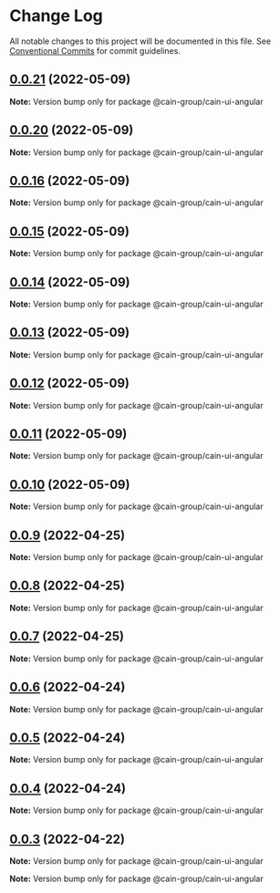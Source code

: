 # Change Log

All notable changes to this project will be documented in this file.
See [Conventional Commits](https://conventionalcommits.org) for commit guidelines.

## [0.0.21](https://github.com/cain-group/cain-ui/compare/v0.0.15...v0.0.21) (2022-05-09)

**Note:** Version bump only for package @cain-group/cain-ui-angular





## [0.0.20](https://github.com/cain-group/cain-ui/compare/v0.0.15...v0.0.20) (2022-05-09)

**Note:** Version bump only for package @cain-group/cain-ui-angular





## [0.0.16](https://github.com/cain-group/cain-ui/compare/v0.0.15...v0.0.16) (2022-05-09)

**Note:** Version bump only for package @cain-group/cain-ui-angular





## [0.0.15](https://github.com/cain-group/cain-ui/compare/v0.0.14...v0.0.15) (2022-05-09)

**Note:** Version bump only for package @cain-group/cain-ui-angular





## [0.0.14](https://github.com/cain-group/cain-ui/compare/v0.0.13...v0.0.14) (2022-05-09)

**Note:** Version bump only for package @cain-group/cain-ui-angular





## [0.0.13](https://github.com/cain-group/cain-ui/compare/v0.0.12...v0.0.13) (2022-05-09)

**Note:** Version bump only for package @cain-group/cain-ui-angular





## [0.0.12](https://github.com/cain-group/cain-ui/compare/v0.0.11...v0.0.12) (2022-05-09)

**Note:** Version bump only for package @cain-group/cain-ui-angular





## [0.0.11](https://github.com/cain-group/cain-ui/compare/v0.0.10...v0.0.11) (2022-05-09)

**Note:** Version bump only for package @cain-group/cain-ui-angular





## [0.0.10](https://github.com/cain-group/cain-ui/compare/v0.0.9...v0.0.10) (2022-05-09)

**Note:** Version bump only for package @cain-group/cain-ui-angular





## [0.0.9](https://github.com/cain-group/cain-ui/compare/v0.0.8...v0.0.9) (2022-04-25)

**Note:** Version bump only for package @cain-group/cain-ui-angular





## [0.0.8](https://github.com/cain-group/cain-ui/compare/v0.0.7...v0.0.8) (2022-04-25)

**Note:** Version bump only for package @cain-group/cain-ui-angular





## [0.0.7](https://github.com/cain-group/cain-ui/compare/v0.0.6...v0.0.7) (2022-04-25)

**Note:** Version bump only for package @cain-group/cain-ui-angular





## [0.0.6](https://github.com/cain-group/cain-ui/compare/v0.0.5...v0.0.6) (2022-04-24)

**Note:** Version bump only for package @cain-group/cain-ui-angular





## [0.0.5](https://github.com/cain-group/cain-ui/compare/v0.0.4...v0.0.5) (2022-04-24)

**Note:** Version bump only for package @cain-group/cain-ui-angular





## [0.0.4](https://github.com/cain-group/cain-ui/compare/v0.0.3...v0.0.4) (2022-04-24)

**Note:** Version bump only for package @cain-group/cain-ui-angular





## [0.0.3](https://github.com/cain-group/cain-ui/compare/v0.0.2...v0.0.3) (2022-04-22)

**Note:** Version bump only for package @cain-group/cain-ui-angular







**Note:** Version bump only for package @cain-group/cain-ui-angular
